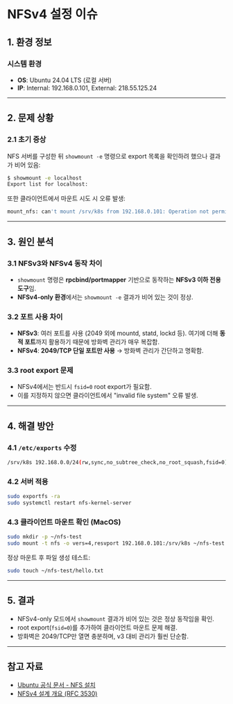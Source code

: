 # NFSv4 설정 이슈

## 1. 환경 정보

### 시스템 환경

* **OS**: Ubuntu 24.04 LTS (로컬 서버)
* **IP**: Internal: 192.168.0.101, External: 218.55.125.24

---

## 2. 문제 상황

### 2.1 초기 증상

NFS 서버를 구성한 뒤 `showmount -e` 명령으로 export 목록을 확인하려 했으나 결과가 비어 있음:

```bash
$ showmount -e localhost
Export list for localhost:
```

또한 클라이언트에서 마운트 시도 시 오류 발생:

```bash
mount_nfs: can't mount /srv/k8s from 192.168.0.101: Operation not permitted
```

---

## 3. 원인 분석

### 3.1 NFSv3와 NFSv4 동작 차이

* `showmount` 명령은 **rpcbind/portmapper** 기반으로 동작하는 **NFSv3 이하 전용 도구**임.
* **NFSv4-only 환경**에서는 `showmount -e` 결과가 비어 있는 것이 정상.

### 3.2 포트 사용 차이

* **NFSv3**: 여러 포트를 사용 (2049 외에 mountd, statd, lockd 등). 여기에 더해 **동적 포트**까지 활용하기 때문에 방화벽 관리가 매우 복잡함.
* **NFSv4**: **2049/TCP 단일 포트만 사용** → 방화벽 관리가 간단하고 명확함.

### 3.3 root export 문제

* NFSv4에서는 반드시 `fsid=0` root export가 필요함.
* 이를 지정하지 않으면 클라이언트에서 "invalid file system" 오류 발생.

---

## 4. 해결 방안

### 4.1 `/etc/exports` 수정

```bash
/srv/k8s 192.168.0.0/24(rw,sync,no_subtree_check,no_root_squash,fsid=0)
```

### 4.2 서버 적용

```bash
sudo exportfs -ra
sudo systemctl restart nfs-kernel-server
```

### 4.3 클라이언트 마운트 확인 (MacOS)

```bash
sudo mkdir -p ~/nfs-test
sudo mount -t nfs -o vers=4,resvport 192.168.0.101:/srv/k8s ~/nfs-test
```

정상 마운트 후 파일 생성 테스트:

```bash
sudo touch ~/nfs-test/hello.txt
```

---

## 5. 결과

* NFSv4-only 모드에서 `showmount` 결과가 비어 있는 것은 정상 동작임을 확인.
* root export(`fsid=0`)를 추가하여 클라이언트 마운트 문제 해결.
* 방화벽은 2049/TCP만 열면 충분하며, v3 대비 관리가 훨씬 단순함.

---

## 참고 자료

* [Ubuntu 공식 문서 - NFS 설치](https://documentation.ubuntu.com/server/how-to/networking/install-nfs/)
* [NFSv4 설계 개요 (RFC 3530)](https://www.rfc-editor.org/rfc/rfc3530)
